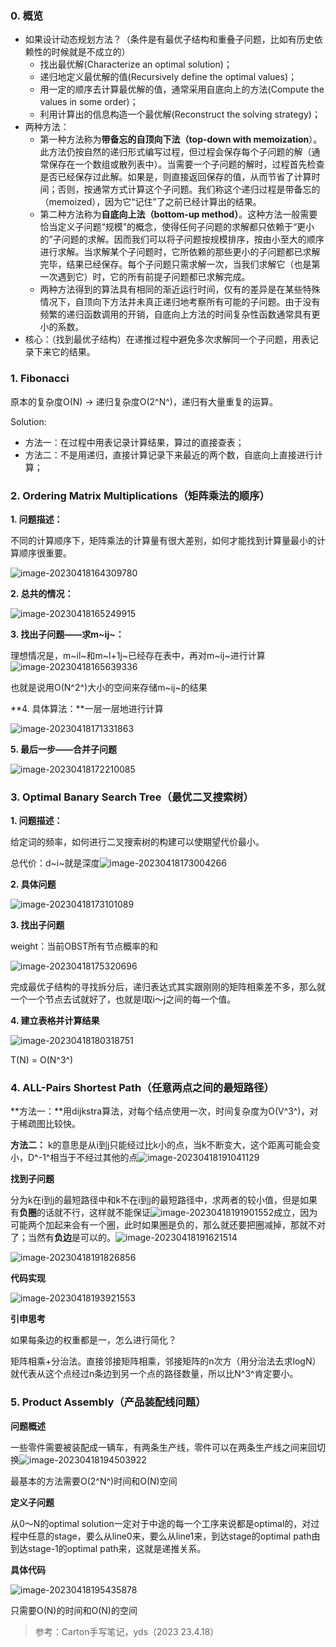 ### 0. 概览

- 如果设计动态规划方法？（条件是有最优子结构和重叠子问题，比如有历史依赖性的时候就是不成立的）
  - 找出最优解(Characterize an optimal solution)；
  - 递归地定义最优解的值(Recursively define the optimal values)；
  - 用一定的顺序去计算最优解的值，通常采用自底向上的方法(Compute the values in some order)；
  - 利用计算出的信息构造一个最优解(Reconstruct the solving strategy)；
- 两种方法：
  -  第一种方法称为**带备忘的自顶向下法（top-down with memoization**）。此方法仍按自然的递归形式编写过程，但过程会保存每个子问题的解（通常保存在一个数组或散列表中）。当需要一个子问题的解时，过程首先检查是否已经保存过此解。如果是，则直接返回保存的值，从而节省了计算时间；否则，按通常方式计算这个子问题。我们称这个递归过程是带备忘的（memoized），因为它“记住”了之前已经计算出的结果。
  - 第二种方法称为**自底向上法（bottom-up method）**。这种方法一般需要恰当定义子问题“规模”的概念，使得任何子问题的求解都只依赖于“更小的”子问题的求解。因而我们可以将子问题按规模排序，按由小至大的顺序进行求解。当求解某个子问题时，它所依赖的那些更小的子问题都已求解完毕，结果已经保存。每个子问题只需求解一次，当我们求解它（也是第一次遇到它）时，它的所有前提子问题都已求解完成。
  - 两种方法得到的算法具有相同的渐近运行时间，仅有的差异是在某些特殊情况下，自顶向下方法并未真正递归地考察所有可能的子问题。由于没有频繁的递归函数调用的开销，自底向上方法的时间复杂性函数通常具有更小的系数。
- 核心：（找到最优子结构）在递推过程中避免多次求解同一个子问题，用表记录下来它的结果。

### 1. Fibonacci

原本的复杂度O(N) -> 递归复杂度O(2^N^)，递归有大量重复的运算。

Solution:

- 方法一：在过程中用表记录计算结果，算过的直接查表；
- 方法二：不是用递归，直接计算记录下来最近的两个数，自底向上直接进行计算；

### 2. Ordering Matrix Multiplications（矩阵乘法的顺序）

**1. 问题描述：**

不同的计算顺序下，矩阵乘法的计算量有很大差别，如何才能找到计算量最小的计算顺序很重要。

![image-20230418164309780](../img/4.13/image-20230418164309780.png)

**2. 总共的情况：**

![image-20230418165249915](../img/4.13/image-20230418165249915.png)

**3. 找出子问题——求m~ij~：**

理想情况是，m~il~和m~l+1j~已经存在表中，再对m~ij~进行计算![image-20230418165639336](../img/4.13/image-20230418165639336.png)

也就是说用O(N^2^)大小的空间来存储m~ij~的结果

**4. 具体算法：**一层一层地进行计算

![image-20230418171331863](../img/4.13/image-20230418171331863.png)

**5. 最后一步——合并子问题**

![image-20230418172210085](../img/4.13/image-20230418172210085.png)

### 3. Optimal Banary Search Tree（最优二叉搜索树）

**1. 问题描述：**

给定词的频率，如何进行二叉搜索树的构建可以使期望代价最小。

总代价：d~i~就是深度![image-20230418173004266](../img/4.13/image-20230418173004266.png)

**2. 具体问题**

![image-20230418173101089](../img/4.13/image-20230418173101089.png)

**3. 找出子问题** 

weight：当前OBST所有节点概率的和

![image-20230418175320696](../img/4.13/image-20230418175320696.png)

完成最优子结构的寻找拆分后，递归表达式其实跟刚刚的矩阵相乘差不多，那么就一个一个节点去试就好了，也就是l取i～j之间的每一个值。

**4. 建立表格并计算结果**

![image-20230418180318751](../img/4.13/image-20230418180318751.png)

T(N) = O(N^3^)

### 4. ALL-Pairs Shortest Path（任意两点之间的最短路径）

**方法一：**用dijkstra算法，对每个结点使用一次，时间复杂度为O(V^3^)，对于稀疏图比较快。

**方法二：**
k的意思是从i到j只能经过比k小的点，当k不断变大，这个距离可能会变小，D^-1^相当于不经过其他的点![image-20230418191041129](../img/4.13/image-20230418191041129.png)

**找到子问题**

分为k在i到j的最短路径中和k不在i到j的最短路径中，求两者的较小值，但是如果有**负圈**的话就不行，这样就不能保证![image-20230418191901552](../img/4.13/image-20230418191901552.png)成立，因为可能两个加起来会有一个圈，此时如果圈是负的，那么就还要把圈减掉，那就不对了；当然有**负边**是可以的。![image-20230418191621514](../img/4.13/image-20230418191621514.png) 

![image-20230418191826856](../img/4.13/image-20230418191826856.png)

**代码实现**

![image-20230418193921553](../img/4.13/image-20230418193921553.png)

**引申思考**

如果每条边的权重都是一，怎么进行简化？

矩阵相乘+分治法。直接邻接矩阵相乘，邻接矩阵的n次方（用分治法去求logN）就代表从这个点经过n条边到另一个点的路径数量，所以比N^3^肯定要小。

### 5. Product Assembly（产品装配线问题）

**问题概述**

一些零件需要被装配成一辆车，有两条生产线，零件可以在两条生产线之间来回切换![image-20230418194503922](../img/4.13/image-20230418194503922.png)

最基本的方法需要O(2^N^)时间和O(N)空间

**定义子问题**

从0～N的optimal solution一定对于中途的每一个工序来说都是optimal的，对过程中任意的stage，要么从line0来，要么从line1来，到达stage的optimal path由到达stage-1的optimal path来，这就是递推关系。

**具体代码**

![image-20230418195435878](../img/4.13/image-20230418195435878.png)

只需要O(N)的时间和O(N)的空间





> 参考：Carton手写笔记，yds（2023 23.4.18）


